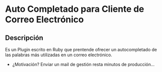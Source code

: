 # Auto Completado para Cliente de Correo Electrónico 

## Descripción
Es un Plugin escrito en Ruby que prentende ofrecer un autocompletado de las palabras
más utilizadas en un correo electrónico.

- ¿Motivación?
Enviar un mail de gestión resta minutos de producción...

